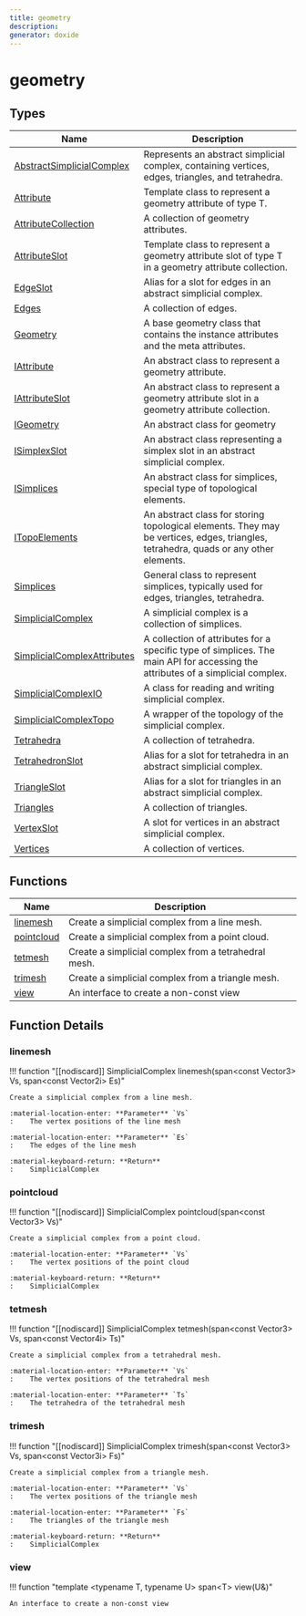 ```yaml
---
title: geometry
description: 
generator: doxide
---
```



# geometry



## Types

| Name | Description |
| ---- | ----------- |
| [AbstractSimplicialComplex](AbstractSimplicialComplex/index.md) | Represents an abstract simplicial complex, containing vertices, edges, triangles, and tetrahedra. |
| [Attribute](Attribute/index.md) | Template class to represent a geometry attribute of type T. |
| [AttributeCollection](AttributeCollection/index.md) | A collection of geometry attributes. |
| [AttributeSlot](AttributeSlot/index.md) | Template class to represent a geometry attribute slot of type T in a geometry attribute collection. |
| [EdgeSlot](EdgeSlot/index.md) | Alias for a slot for edges in an abstract simplicial complex.  |
| [Edges](Edges/index.md) | A collection of edges. |
| [Geometry](Geometry/index.md) | A base geometry class that contains the instance attributes and the meta attributes.  |
| [IAttribute](IAttribute/index.md) | An abstract class to represent a geometry attribute.  |
| [IAttributeSlot](IAttributeSlot/index.md) | An abstract class to represent a geometry attribute slot in a geometry attribute collection. |
| [IGeometry](IGeometry/index.md) | An abstract class for geometry  |
| [ISimplexSlot](ISimplexSlot/index.md) | An abstract class representing a simplex slot in an abstract simplicial complex.  |
| [ISimplices](ISimplices/index.md) | An abstract class for simplices, special type of topological elements. |
| [ITopoElements](ITopoElements/index.md) | An abstract class for storing topological elements. They may be vertices, edges, triangles, tetrahedra, quads or any other elements.  |
| [Simplices](Simplices/index.md) | General class to represent simplices, typically used for edges, triangles, tetrahedra. |
| [SimplicialComplex](SimplicialComplex/index.md) | A simplicial complex is a collection of simplices. |
| [SimplicialComplexAttributes](SimplicialComplexAttributes/index.md) | A collection of attributes for a specific type of simplices. The main API for accessing the attributes of a simplicial complex.  |
| [SimplicialComplexIO](SimplicialComplexIO/index.md) | A class for reading and writing simplicial complex.  |
| [SimplicialComplexTopo](SimplicialComplexTopo/index.md) | A wrapper of the topology of the simplicial complex.  |
| [Tetrahedra](Tetrahedra/index.md) | A collection of tetrahedra. |
| [TetrahedronSlot](TetrahedronSlot/index.md) | Alias for a slot for tetrahedra in an abstract simplicial complex.  |
| [TriangleSlot](TriangleSlot/index.md) | Alias for a slot for triangles in an abstract simplicial complex.  |
| [Triangles](Triangles/index.md) | A collection of triangles. |
| [VertexSlot](VertexSlot/index.md) | A slot for vertices in an abstract simplicial complex.  |
| [Vertices](Vertices/index.md) | A collection of vertices. |

## Functions

| Name | Description |
| ---- | ----------- |
| [linemesh](#linemesh) | Create a simplicial complex from a line mesh. |
| [pointcloud](#pointcloud) | Create a simplicial complex from a point cloud. |
| [tetmesh](#tetmesh) | Create a simplicial complex from a tetrahedral mesh. |
| [trimesh](#trimesh) | Create a simplicial complex from a triangle mesh. |
| [view](#view) | An interface to create a non-const view  |

## Function Details

### linemesh<a name="linemesh"></a>
!!! function "[[nodiscard]] SimplicialComplex linemesh(span&lt;const Vector3&gt;  Vs, span&lt;const Vector2i&gt; Es)"

    
    
    Create a simplicial complex from a line mesh.
    
    :material-location-enter: **Parameter** `Vs`
    :    The vertex positions of the line mesh
    
    :material-location-enter: **Parameter** `Es`
    :    The edges of the line mesh
    
    :material-keyboard-return: **Return**
    :    SimplicialComplex
    
    

### pointcloud<a name="pointcloud"></a>
!!! function "[[nodiscard]] SimplicialComplex pointcloud(span&lt;const Vector3&gt; Vs)"

    
    
    Create a simplicial complex from a point cloud.
    
    :material-location-enter: **Parameter** `Vs`
    :    The vertex positions of the point cloud
    
    :material-keyboard-return: **Return**
    :    SimplicialComplex
    
    

### tetmesh<a name="tetmesh"></a>
!!! function "[[nodiscard]] SimplicialComplex tetmesh(span&lt;const Vector3&gt;  Vs, span&lt;const Vector4i&gt; Ts)"

    
    
    Create a simplicial complex from a tetrahedral mesh.
    
    :material-location-enter: **Parameter** `Vs`
    :    The vertex positions of the tetrahedral mesh
    
    :material-location-enter: **Parameter** `Ts`
    :    The tetrahedra of the tetrahedral mesh
        
    

### trimesh<a name="trimesh"></a>
!!! function "[[nodiscard]] SimplicialComplex trimesh(span&lt;const Vector3&gt;  Vs, span&lt;const Vector3i&gt; Fs)"

    
    
    Create a simplicial complex from a triangle mesh.
    
    :material-location-enter: **Parameter** `Vs`
    :    The vertex positions of the triangle mesh
    
    :material-location-enter: **Parameter** `Fs`
    :    The triangles of the triangle mesh
    
    :material-keyboard-return: **Return**
    :    SimplicialComplex
    
    

### view<a name="view"></a>
!!! function "template &lt;typename T, typename U&gt; span&lt;T&gt; view(U&amp;)"

    
    
    An interface to create a non-const view
     
    
    
    

